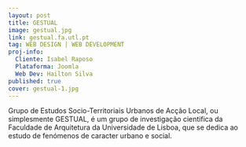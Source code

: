 ```yaml
---
layout: post
title: GESTUAL
image: gestual.jpg
link: gestual.fa.utl.pt
tag: WEB DESIGN | WEB DEVELOPMENT
proj-info:
  Cliente: Isabel Raposo
  Plataforma: Joomla
  Web Dev: Hailton Silva
published: true
cover: gestual-1.jpg
---
```


Grupo de Estudos Socio-Territoriais Urbanos de Acção Local, ou simplesmente GESTUAL, é um grupo de investigação cientifica
da Faculdade de Arquitetura da Universidade de Lisboa, que se dedica ao estudo de fenómenos de caracter urbano e social.

<!--![Página inicial da PowerToWeb](/images/gestual.jpg)-->
